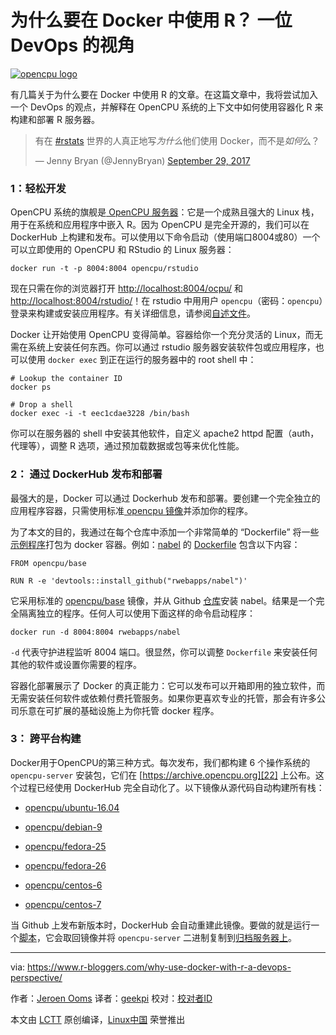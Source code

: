 为什么要在 Docker 中使用 R？ 一位 DevOps 的视角
============================================================

 [![opencpu logo](https://i1.wp.com/www.opencpu.org/images/stockplot.png?w=456&ssl=1)][11] 

有几篇关于为什么要在 Docker 中使用 R 的文章。在这篇文章中，我将尝试加入一个 DevOps 的观点，并解释在 OpenCPU 系统的上下文中如何使用容器化 R 来构建和部署 R 服务器。

> 有在 [#rstats][2] 世界的人真正地写*为什么*他们使用 Docker，而不是*如何*么？
>
> — Jenny Bryan (@JennyBryan) [September 29, 2017][3]

### 1：轻松开发

OpenCPU 系统的旗舰是[ OpenCPU 服务器][12]：它是一个成熟且强大的 Linux 栈，用于在系统和应用程序中嵌入 R。因为 OpenCPU 是完全开源的，我们可以在 DockerHub 上构建和发布。可以使用以下命令启动（使用端口8004或80）一个可以立即使用的 OpenCPU 和 RStudio 的 Linux 服务器：

```
docker run -t -p 8004:8004 opencpu/rstudio

```

现在只需在你的浏览器打开 [http://localhost:8004/ocpu/][13] 和 [http://localhost:8004/rstudio/][14]！在 rstudio 中用用户 `opencpu`（密码：`opencpu`）登录来构建或安装应用程序。有关详细信息，请参阅[自述文件][15]。

Docker 让开始使用 OpenCPU 变得简单。容器给你一个充分灵活的 Linux，而无需在系统上安装任何东西。你可以通过 rstudio 服务器安装软件包或应用程序，也可以使用 `docker exec` 到正在运行的服务器中的 root shell 中：

```
# Lookup the container ID
docker ps

# Drop a shell
docker exec -i -t eec1cdae3228 /bin/bash

```

你可以在服务器的 shell 中安装其他软件，自定义 apache2 httpd 配置（auth，代理等），调整 R 选项，通过预加载数据或包等来优化性能。

### 2： 通过 DockerHub 发布和部署

最强大的是，Docker 可以通过 Dockerhub 发布和部署。要创建一个完全独立的应用程序容器，只需使用标准[ opencpu 镜像][16]并添加你的程序。

为了本文的目的，我通过在每个仓库中添加一个非常简单的 “Dockerfile” 将一些[示例程序][17]打包为 docker 容器。例如：[nabel][18] 的 [Dockerfile][19] 包含以下内容：

```
FROM opencpu/base

RUN R -e 'devtools::install_github("rwebapps/nabel")'

```

它采用标准的 [opencpu/base][20] 镜像，并从 Github [仓库][21]安装 nabel。结果是一个完全隔离独立的程序。任何人可以使用下面这样的命令启动程序：

```
docker run -d 8004:8004 rwebapps/nabel

```

`-d` 代表守护进程监听 8004 端口。很显然，你可以调整 `Dockerfile` 来安装任何其他的软件或设置你需要的程序。

容器化部署展示了 Docker 的真正能力：它可以发布可以开箱即用的独立软件，而无需安装任何软件或依赖付费托管服务。如果你更喜欢专业的托管，那会有许多公司乐意在可扩展的基础设施上为你托管 docker 程序。

### 3： 跨平台构建

Docker用于OpenCPU的第三种方式。每次发布，我们都构建 6 个操作系统的 `opencpu-server` 安装包，它们在 [https://archive.opencpu.org][22] 上公布。这个过程已经使用 DockerHub 完全自动化了。以下镜像从源代码自动构建所有栈：

* [opencpu/ubuntu-16.04][4]

* [opencpu/debian-9][5]

* [opencpu/fedora-25][6]

* [opencpu/fedora-26][7]

* [opencpu/centos-6][8]

* [opencpu/centos-7][9]

当 Github 上发布新版本时，DockerHub 会自动重建此镜像。要做的就是运行一个[脚本][23]，它会取回镜像并将 `opencpu-server` 二进制复制到[归档服务器上][24]。

--------------------------------------------------------------------------------

via: https://www.r-bloggers.com/why-use-docker-with-r-a-devops-perspective/

作者：[Jeroen Ooms][a]
译者：[geekpi](https://github.com/geekpi)
校对：[校对者ID](https://github.com/校对者ID)

本文由 [LCTT](https://github.com/LCTT/TranslateProject) 原创编译，[Linux中国](https://linux.cn/) 荣誉推出

[a]:https://www.r-bloggers.com/author/jeroen-ooms/
[1]:https://www.opencpu.org/posts/opencpu-with-docker/
[2]:https://twitter.com/hashtag/rstats?src=hash&ref_src=twsrc%5Etfw
[3]:https://twitter.com/JennyBryan/status/913785731998289920?ref_src=twsrc%5Etfw
[4]:https://hub.docker.com/r/opencpu/ubuntu-16.04/
[5]:https://hub.docker.com/r/opencpu/debian-9/
[6]:https://hub.docker.com/r/opencpu/fedora-25/
[7]:https://hub.docker.com/r/opencpu/fedora-26/
[8]:https://hub.docker.com/r/opencpu/centos-6/
[9]:https://hub.docker.com/r/opencpu/centos-7/
[10]:https://www.r-bloggers.com/
[11]:https://www.opencpu.org/posts/opencpu-with-docker
[12]:https://www.opencpu.org/download.html
[13]:http://localhost:8004/ocpu/
[14]:http://localhost:8004/rstudio/
[15]:https://hub.docker.com/r/opencpu/rstudio/
[16]:https://hub.docker.com/u/opencpu/
[17]:https://www.opencpu.org/apps.html
[18]:https://rwebapps.ocpu.io/nabel/www/
[19]:https://github.com/rwebapps/nabel/blob/master/Dockerfile
[20]:https://hub.docker.com/r/opencpu/base/
[21]:https://github.com/rwebapps
[22]:https://archive.opencpu.org/
[23]:https://github.com/opencpu/archive/blob/gh-pages/update.sh
[24]:https://archive.opencpu.org/
[25]:https://www.r-bloggers.com/author/jeroen-ooms/
